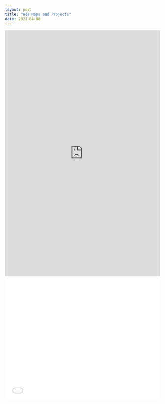 ```yaml
---
layout: post
title: "Web Maps and Projects"
date: 2021-04-08
---
```

<iframe src="https://uploads.knightlab.com/storymapjs/a559a5a2212819178b25774dd9261f80/pappalardo-lab1/index.html" frameborder="0" width="100%" height="800"></iframe>

<style>.embed-container {position: relative; padding-bottom: 80%; height: 0; max-width: 100%;} .embed-container iframe, .embed-container object, .embed-container iframe{position: absolute; top: 0; left: 0; width: 100%; height: 100%;} small{position: absolute; z-index: 40; bottom: 0; margin-bottom: -15px;}</style><div class="embed-container"><iframe width="500" height="400" frameborder="0" scrolling="no" marginheight="0" marginwidth="0" title="311 Incidents" src="//arcgis.com/apps/Embed/index.html?webmap=61674c5545634e97bcaaaccf705e1443&extent=-118.3056,34.02,-118.2108,34.0632&home=true&zoom=true&previewImage=false&scale=true&details=true&legend=true&active_panel=details&disable_scroll=false&theme=light"></iframe></div>
